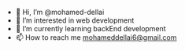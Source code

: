- 👋 Hi, I’m @mohamed-dellai
- 👀 I’m interested in web development
- 🌱 I’m currently learning backEnd development
- 📫 How to reach me mohameddellai6@gmail.com

